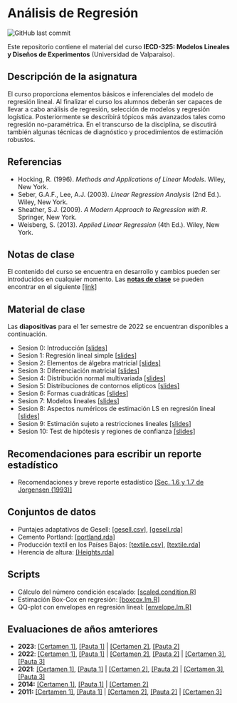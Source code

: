 # Análisis de Regresión
![GitHub last commit](https://img.shields.io/github/last-commit/faosorios/Curso-Regresion)

Este repositorio contiene el material del curso **IECD-325: Modelos Lineales y Diseños de Experimentos** (Universidad de Valparaiso).

## Descripción de la asignatura

El curso proporciona elementos básicos e inferenciales del modelo de regresión lineal. Al finalizar el curso los alumnos deberán ser capaces de llevar a cabo análisis de regresión, selección de modelos y regresión logística. Posteriormente se describirá tópicos más avanzados tales como regresión no-paramétrica. En el transcurso de la disciplina, se discutirá también algunas técnicas de diagnóstico y procedimientos de estimación robustos.

## Referencias 

* Hocking, R. (1996). *Methods and Applications of Linear Models*. Wiley, New York.
* Seber, G.A.F., Lee, A.J. (2003). *Linear Regression Analysis* (2nd Ed.). Wiley, New York.
* Sheather, S.J. (2009). *A Modern Approach to Regression with R*. Springer, New York.
* Weisberg, S. (2013). *Applied Linear Regression* (4th Ed.). Wiley, New York.

## Notas de clase

El contenido del curso se encuentra en desarrollo y cambios pueden ser introducidos en cualquier momento. Las [**notas de clase**](https://github.com/faosorios/Curso-Regresion/blob/main/notas%20de%20clase/analisis-regresion.pdf) se pueden encontrar en el siguiente [[link]](https://github.com/faosorios/Curso-Regresion/blob/main/notas%20de%20clase/analisis-regresion.pdf)

## Material de clase

Las **diapositivas** para el 1er semestre de 2022 se encuentran disponibles a continuación.

- Sesion 0: Introducción [[slides]](https://github.com/faosorios/Curso-Regresion/blob/main/diapositivas/2025/slides-00.pdf)
- Sesion 1: Regresión lineal simple [[slides]](https://github.com/faosorios/Curso-Regresion/blob/main/diapositivas/2025/slides-01.pdf)
- Sesion 2: Elementos de álgebra matricial [[slides]](https://github.com/faosorios/Curso-Regresion/blob/main/diapositivas/2025/slides-02.pdf)
- Sesion 3: Diferenciación matricial [[slides]](https://github.com/faosorios/Curso-Regresion/blob/main/diapositivas/2025/slides-03.pdf)
- Sesion 4: Distribución normal multivariada [[slides]](https://github.com/faosorios/Curso-Regresion/blob/main/diapositivas/2025/slides-04.pdf)
- Sesion 5: Distribuciones de contornos elípticos [[slides]](https://github.com/faosorios/Curso-Regresion/blob/main/diapositivas/2025/slides-05.pdf)
- Sesion 6: Formas cuadráticas [[slides]](https://github.com/faosorios/Curso-Regresion/blob/main/diapositivas/2025/slides-06.pdf)
- Sesion 7: Modelos lineales [[slides]](https://github.com/faosorios/Curso-Regresion/blob/main/diapositivas/2025/slides-07.pdf)
- Sesion 8: Aspectos numéricos de estimación LS en regresión lineal [[slides]](https://github.com/faosorios/Curso-Regresion/blob/main/diapositivas/2025/slides-08.pdf)
- Sesion 9: Estimación sujeto a restricciones lineales [[slides]](https://github.com/faosorios/Curso-Regresion/blob/main/diapositivas/2025/slides-09.pdf)
- Sesion 10: Test de hipótesis y regiones de confianza [[slides]](https://github.com/faosorios/Curso-Regresion/blob/main/diapositivas/2025/slides-10.pdf)

## Recomendaciones para escribir un reporte estadístico

- Recomendaciones y breve reporte estadístico [[Sec. 1.6 y 1.7 de Jorgensen (1993)]](https://github.com/faosorios/Curso-Regresion/blob/main/reportes_estadisticos.pdf)

## Conjuntos de datos

- Puntajes adaptativos de Gesell: [[gesell.csv]](https://github.com/faosorios/Curso-Regresion/blob/main/datasets/gesell.csv), [[gesell.rda]](https://github.com/faosorios/Curso-Regresion/blob/main/datasets/gesell.rda)
- Cemento Portland: [[portland.rda]](https://github.com/faosorios/Curso-Regresion/blob/main/datasets/portland.rda)
- Producción textil en los Países Bajos: [[textile.csv]](https://github.com/faosorios/Curso-Regresion/blob/main/datasets/textile.csv), [[textile.rda]](https://github.com/faosorios/Curso-Regresion/blob/main/datasets/textile.rda)
- Herencia de altura: [[Heights.rda]](https://github.com/faosorios/Curso-Regresion/blob/main/datasets/Heights.rda)

## Scripts 

- Cálculo del número condición escalado: [[scaled.condition.R]](https://github.com/faosorios/Curso-Regresion/blob/main/scripts/scaled.condition.R)
- Estimación Box-Cox en regresión: [[boxcox.lm.R]](https://github.com/faosorios/Curso-Regresion/blob/main/scripts/boxcox.lm.R)
- QQ-plot con envelopes en regresión lineal: [[envelope.lm.R]](https://github.com/faosorios/Curso-Regresion/blob/main/scripts/envelope.lm.R)

## Evaluaciones de años amteriores

- **2023**: [[Certamen 1]](https://github.com/faosorios/Curso-Regresion/blob/main/evaluaciones/MAT266-C1_2023.pdf), [[Pauta 1]](https://github.com/faosorios/Curso-Regresion/blob/main/evaluaciones/MAT266-P1_2023.pdf) | [[Certamen 2]](https://github.com/faosorios/Curso-Regresion/blob/main/evaluaciones/MAT266-C2_2023.pdf), [[Pauta 2]](https://github.com/faosorios/Curso-Regresion/blob/main/evaluaciones/MAT266-P2_2023.pdf)
- **2022**: [[Certamen 1]](https://github.com/faosorios/Curso-Regresion/blob/main/evaluaciones/MAT266-C1_2022.pdf), [[Pauta 1]](https://github.com/faosorios/Curso-Regresion/blob/main/evaluaciones/MAT266-P1_2022.pdf) | [[Certamen 2]](https://github.com/faosorios/Curso-Regresion/blob/main/evaluaciones/MAT266-C2_2022.pdf), [[Pauta 2]](https://github.com/faosorios/Curso-Regresion/blob/main/evaluaciones/MAT266-P2_2022.pdf) | [[Certamen 3]](https://github.com/faosorios/Curso-Regresion/blob/main/evaluaciones/MAT266-C3_2022.pdf), [[Pauta 3]](https://github.com/faosorios/Curso-Regresion/blob/main/evaluaciones/MAT266-P3_2022.pdf)
- **2021**: [[Certamen 1]](https://github.com/faosorios/Curso-Regresion/blob/main/evaluaciones/MAT266-C1_2021.pdf), [[Pauta 1]](https://github.com/faosorios/Curso-Regresion/blob/main/evaluaciones/MAT266-P1_2021.pdf) | [[Certamen 2]](https://github.com/faosorios/Curso-Regresion/blob/main/evaluaciones/MAT266-C2_2021.pdf), [[Pauta 2]](https://github.com/faosorios/Curso-Regresion/blob/main/evaluaciones/MAT266-P2_2021.pdf) | [[Certamen 3]](https://github.com/faosorios/Curso-Regresion/blob/main/evaluaciones/MAT266-C3_2021.pdf), [[Pauta 3]](https://github.com/faosorios/Curso-Regresion/blob/main/evaluaciones/MAT266-P3_2021.pdf)
- **2014:** [[Certamen 1]](https://github.com/faosorios/Curso-Regresion/blob/main/evaluaciones/MAT266-C1_2014.pdf), [[Pauta 1]](https://github.com/faosorios/Curso-Regresion/blob/main/evaluaciones/MAT266-P1_2014.pdf) | [[Certamen 2]](https://github.com/faosorios/Curso-Regresion/blob/main/evaluaciones/MAT266-C2_2014.pdf)
- **2011:** [[Certamen 1]](https://github.com/faosorios/Curso-Regresion/blob/main/evaluaciones/MAT266-C1_2011.pdf), [[Pauta 1]](https://github.com/faosorios/Curso-Regresion/blob/main/evaluaciones/MAT266-P1_2011.pdf) | [[Certamen 2]](https://github.com/faosorios/Curso-Regresion/blob/main/evaluaciones/MAT266-C2_2011.pdf), [[Pauta 2]](https://github.com/faosorios/Curso-Regresion/blob/main/evaluaciones/MAT266-P2_2011.pdf) | [[Certamen 3]](https://github.com/faosorios/Curso-Regresion/blob/main/evaluaciones/MAT266-C3_2011.pdf)
